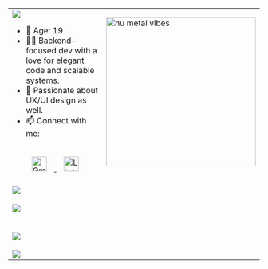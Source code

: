 <div align="center"> <table> <tr> <td valign="top"> <img src="https://readme-typing-svg.herokuapp.com?font=Fira+Code&duration=3000&pause=1000&color=3ac569&width=435&lines=Hi+there!+I'm+Benjamín.;Welcome+to+my+GitHub+space!" /> <ul> <li>🎂 Age: 19</li> <li>🧑‍💻 Backend-focused dev with a love for elegant code and scalable systems.</li> <li>🎨 Passionate about UX/UI design as well.</li> <li>📫 Connect with me:</li> </ul> <br> <div align="center"> <a href="mailto:benjamin.sullca1103@gmail.com"> <img src="https://cdn.jsdelivr.net/gh/devicons/devicon/icons/google/google-original.svg" width="30" height="30" alt="Gmail" style="margin: 0 15px;"/> </a> <a href="https://www.linkedin.com/in/benjamin-sullca-821822382/"> <img src="https://cdn.jsdelivr.net/gh/devicons/devicon/icons/linkedin/linkedin-original.svg" width="30" height="30" alt="LinkedIn" style="margin: 0 15px;"/> </a> </div> </td> <td> <img src="https://media2.giphy.com/media/v1.Y2lkPTc5MGI3NjExczYzMG55b2M0cmdwdGM4cnN6dHQ3ZXlyZDRsZXN2Y3h6M3NxZnFqbSZlcD12MV9pbnRlcm5hbF9naWZfYnlfaWQmY3Q9Zw/66M6ZwJkTLYikvhrqZ/giphy.gif" width="300" alt="nu metal vibes" /> </td> </tr> <tr> <td colspan="2"> <br> <img src="https://readme-typing-svg.herokuapp.com?font=Fira+Code&duration=3000&pause=1000&color=3ac569&repeat=false&width=800&lines=Skills%3A" /> <br><br> <img src="https://skillicons.dev/icons?i=php,laravel,python,javascript,java,mysql,mongodb,git,figma&theme=dark" /> <br><br><br> <img src="https://readme-typing-svg.herokuapp.com?font=Fira+Code&duration=3000&pause=1000&color=3ac569&repeat=false&width=800&lines=Currently+Learning%3A" /> <br><br> <img src="https://skillicons.dev/icons?i=spring,kotlin,django,react&theme=dark" /> </td> </tr> </table> </div>
